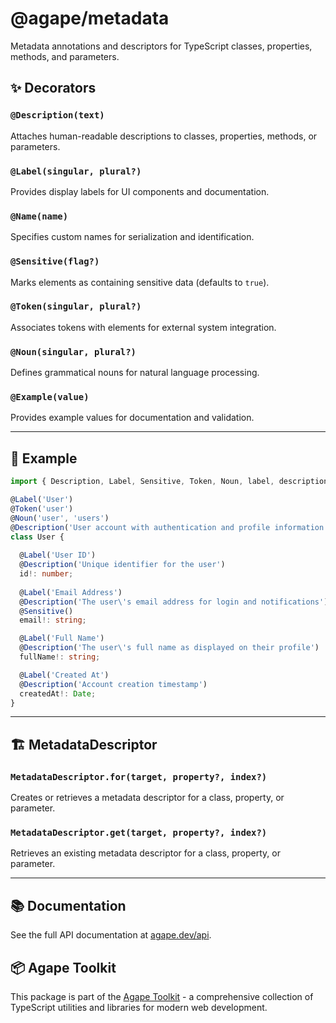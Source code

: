 # @agape/metadata

Metadata annotations and descriptors for TypeScript classes, properties, methods, and parameters.

## ✨ Decorators

### `@Description(text)`
Attaches human-readable descriptions to classes, properties, methods, or parameters.

### `@Label(singular, plural?)`
Provides display labels for UI components and documentation.

### `@Name(name)`
Specifies custom names for serialization and identification.

### `@Sensitive(flag?)`
Marks elements as containing sensitive data (defaults to `true`).

### `@Token(singular, plural?)`
Associates tokens with elements for external system integration.

### `@Noun(singular, plural?)`
Defines grammatical nouns for natural language processing.

### `@Example(value)`
Provides example values for documentation and validation.

---

## 🚀 Example

```ts
import { Description, Label, Sensitive, Token, Noun, label, description, tokens } from '@agape/metadata';

@Label('User')
@Token('user')
@Noun('user', 'users')
@Description('User account with authentication and profile information')
class User {
  
  @Label('User ID')
  @Description('Unique identifier for the user')
  id!: number;
  
  @Label('Email Address')
  @Description('The user\'s email address for login and notifications')
  @Sensitive()
  email!: string;

  @Label('Full Name')
  @Description('The user\'s full name as displayed on their profile')
  fullName!: string;

  @Label('Created At')
  @Description('Account creation timestamp')
  createdAt!: Date;
}
```
---

## 🏗️ MetadataDescriptor

### `MetadataDescriptor.for(target, property?, index?)`
Creates or retrieves a metadata descriptor for a class, property, or parameter.

### `MetadataDescriptor.get(target, property?, index?)`
Retrieves an existing metadata descriptor for a class, property, or parameter.

---

## 📚 Documentation

See the full API documentation at [agape.dev/api](https://agape.dev/api).


## 📦 Agape Toolkit

This package is part of the [Agape Toolkit](https://github.com/AgapeToolkit/AgapeToolkit) - a comprehensive collection of TypeScript utilities and libraries for modern web development.
